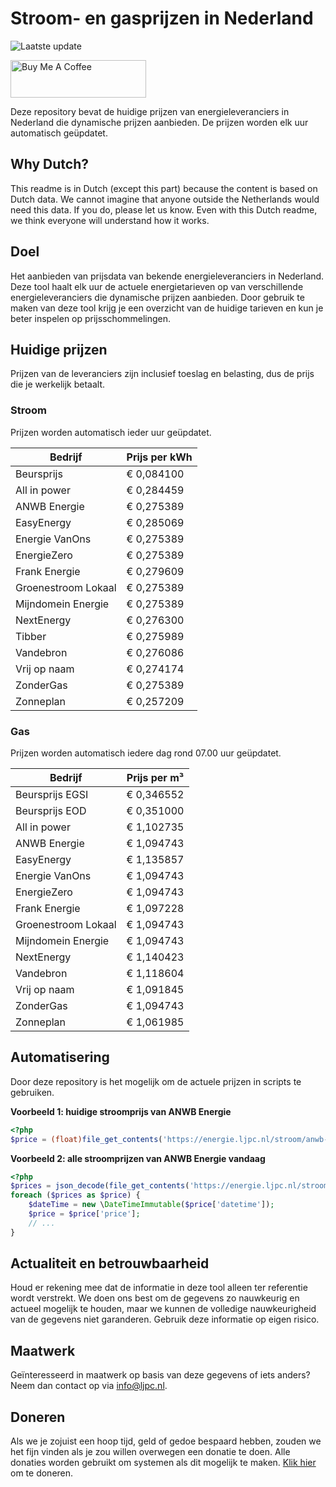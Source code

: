 # Stroom- en gasprijzen in Nederland

![Laatste update](https://img.shields.io/badge/laatste%20update-2023--05--07%2007%3A00%20CET-brightgreen)

<a href="https://www.buymeacoffee.com/Lars-" target="_blank"><img src="https://cdn.buymeacoffee.com/buttons/v2/default-orange.png" alt="Buy Me A Coffee" height="60" style="height: 60px !important;width: 217px !important;" ></a>

Deze repository bevat de huidige prijzen van energieleveranciers in Nederland die dynamische prijzen aanbieden. De prijzen worden elk uur automatisch geüpdatet.

## Why Dutch?

This readme is in Dutch (except this part) because the content is based on Dutch data. We cannot imagine that anyone outside the Netherlands would need this data. If you do, please let us know. Even with this Dutch readme, we think
everyone will understand how it works.

## Doel

Het aanbieden van prijsdata van bekende energieleveranciers in Nederland. Deze tool haalt elk uur de actuele energietarieven op van verschillende energieleveranciers die dynamische prijzen aanbieden. Door gebruik te maken van deze tool
krijg je een overzicht van de huidige tarieven en kun je beter inspelen op prijsschommelingen.

## Huidige prijzen

Prijzen van de leveranciers zijn inclusief toeslag en belasting, dus de prijs die je werkelijk betaalt.

### Stroom

Prijzen worden automatisch ieder uur geüpdatet.

 Bedrijf | Prijs per kWh 
---------|---------------
Beursprijs | € 0,084100
All in power | € 0,284459
ANWB Energie | € 0,275389
EasyEnergy | € 0,285069
Energie VanOns | € 0,275389
EnergieZero | € 0,275389
Frank Energie | € 0,279609
Groenestroom Lokaal | € 0,275389
Mijndomein Energie | € 0,275389
NextEnergy | € 0,276300
Tibber | € 0,275989
Vandebron | € 0,276086
Vrij op naam | € 0,274174
ZonderGas | € 0,275389
Zonneplan | € 0,257209


### Gas

Prijzen worden automatisch iedere dag rond 07.00 uur geüpdatet.

 Bedrijf | Prijs per m³ 
---------|--------------
Beursprijs EGSI | € 0,346552
Beursprijs EOD | € 0,351000
All in power | € 1,102735
ANWB Energie | € 1,094743
EasyEnergy | € 1,135857
Energie VanOns | € 1,094743
EnergieZero | € 1,094743
Frank Energie | € 1,097228
Groenestroom Lokaal | € 1,094743
Mijndomein Energie | € 1,094743
NextEnergy | € 1,140423
Vandebron | € 1,118604
Vrij op naam | € 1,091845
ZonderGas | € 1,094743
Zonneplan | € 1,061985


## Automatisering

Door deze repository is het mogelijk om de actuele prijzen in scripts te gebruiken.

**Voorbeeld 1: huidige stroomprijs van ANWB Energie**

```php
<?php
$price = (float)file_get_contents('https://energie.ljpc.nl/stroom/anwb-energie-nu.txt');

```

**Voorbeeld 2: alle stroomprijzen van ANWB Energie vandaag**

```php
<?php
$prices = json_decode(file_get_contents('https://energie.ljpc.nl/stroom/all-in-power-vandaag.json'),true);
foreach ($prices as $price) {
    $dateTime = new \DateTimeImmutable($price['datetime']);
    $price = $price['price'];
    // ...
}
```

## Actualiteit en betrouwbaarheid

Houd er rekening mee dat de informatie in deze tool alleen ter referentie wordt verstrekt. We doen ons best om de gegevens zo nauwkeurig en actueel mogelijk te houden, maar we kunnen de volledige nauwkeurigheid van de gegevens niet
garanderen. Gebruik deze informatie op eigen risico.

## Maatwerk

Geïnteresseerd in maatwerk op basis van deze gegevens of iets anders? Neem dan contact op
via [info@ljpc.nl](mailto:info@ljpc.nl?subject=Energie%20prijzen).

## Doneren

Als we je zojuist een hoop tijd, geld of gedoe bespaard hebben, zouden we het fijn vinden als je zou willen overwegen een
donatie te doen. Alle donaties worden gebruikt om systemen als dit mogelijk te
maken. [Klik hier](https://www.buymeacoffee.com/Lars-) om te doneren.
